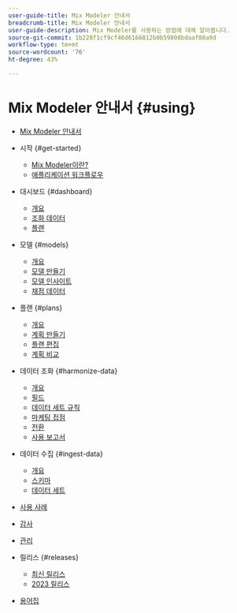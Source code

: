 ```yaml
---
user-guide-title: Mix Modeler 안내서
breadcrumb-title: Mix Modeler 안내서
user-guide-description: Mix Modeler를 사용하는 방법에 대해 알아봅니다.
source-git-commit: 1b228f1cf9cf46d6166812b0b59808bdaaf80a9d
workflow-type: tm+mt
source-wordcount: '76'
ht-degree: 43%

---
```



# Mix Modeler 안내서 {#using}

+ [Mix Modeler 안내서](overview.md)

+ 시작 {#get-started}
   + [Mix Modeler이란?](get-started/about.md)
   + [애플리케이션 워크플로우](get-started/workflow.md)

+ 대시보드 {#dashboard}
   + [개요](dashboard/overview.md)
   + [조화 데이터](dashboard/harmonized-data.md)
   + [플랜](dashboard/plans.md)

+ 모델 {#models}
   + [개요](models/overview.md)
   + [모델 만들기](models/create.md)
   + [모델 인사이트](models/insights.md)
   + [채점 데이터](models/scoring-data.md)

+ 플랜 {#plans}
   + [개요](plans/overview.md)
   + [계획 만들기](plans/create.md)
   + [플랜 편집](plans/edit.md)
   + [계획 비교](plans/compare.md)

+ 데이터 조화 {#harmonize-data}
   + [개요](harmonize-data/overview.md)
   + [필드](harmonize-data/fields.md)
   + [데이터 세트 규칙](harmonize-data/dataset-rules.md)
   + [마케팅 접점](harmonize-data/marketing-touchpoints.md)
   + [전환](harmonize-data/conversions.md)
   + [사용 보고서](harmonize-data/usage-report.md)

+ 데이터 수집 {#ingest-data}
   + [개요](ingest-data/overview.md)
   + [스키마](ingest-data/schemas.md)
   + [데이터 세트](ingest-data/datasets.md)

+ [사용 사례](use-cases.md)

+ [감사](audit.md)

+ [관리](administration.md)

+ 릴리스 {#releases}
   + [최신 릴리스](releases/latest.md)
   + [2023 릴리스](releases/2023.md)

+ [용어집](glossary.md)
